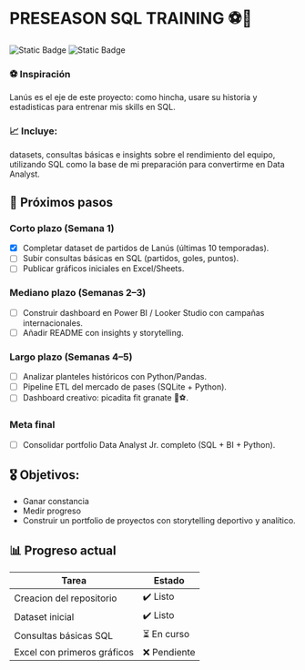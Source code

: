# PRESEASON SQL TRAINING ⚽💪

![Static Badge](https://img.shields.io/badge/En%20progreso-green) 
![Static Badge](https://img.shields.io/badge/Lanus-%23320820)


### ⚽ Inspiración
Lanús es el eje de este proyecto: como hincha, usare su historia y estadisticas
para entrenar mis skills en SQL.

 
### 📈 Incluye:
datasets, consultas básicas e insights sobre el rendimiento del equipo, utilizando SQL como la base de mi preparación para convertirme en Data Analyst.

## 🚀 Próximos pasos

### Corto plazo (Semana 1)
- [X] Completar dataset de partidos de Lanús (últimas 10 temporadas).
- [ ] Subir consultas básicas en SQL (partidos, goles, puntos).
- [ ] Publicar gráficos iniciales en Excel/Sheets.

### Mediano plazo (Semanas 2–3)
- [ ] Construir dashboard en Power BI / Looker Studio con campañas internacionales.
- [ ] Añadir README con insights y storytelling.

### Largo plazo (Semanas 4–5)
- [ ] Analizar planteles históricos con Python/Pandas.
- [ ] Pipeline ETL del mercado de pases (SQLite + Python).
- [ ] Dashboard creativo: picadita fit granate 🍲⚽.

### Meta final
- [ ] Consolidar portfolio Data Analyst Jr. completo (SQL + BI + Python).


## 🎖️ Objetivos:
- Ganar constancia
- Medir progreso
- Construir un portfolio de proyectos con storytelling deportivo y analítico.



## 📊 Progreso actual
| Tarea                         | Estado    |
|-------------------------------|-----------|
| Creacion del repositorio               | ✔️ Listo |
| Dataset inicial               | ✔️ Listo |
| Consultas básicas SQL         | ⏳ En curso |
| Excel con primeros gráficos   | ❌ Pendiente |
